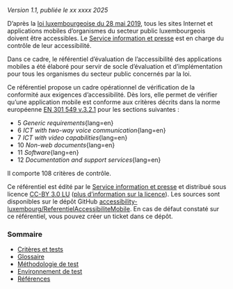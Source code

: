 *Version 1.1, publiée le xx xxxx 2025*

D’après la [loi luxembourgeoise du 28 mai 2019](http://legilux.public.lu/eli/etat/leg/loi/2019/05/28/a373/jo), tous les sites Internet et applications mobiles d’organismes du secteur public luxembourgeois doivent être accessibles. Le [Service information et presse](https://sip.gouvernement.lu/) est en charge du contrôle de leur accessibilité.

Dans ce cadre, le référentiel d’évaluation de l’accessibilité des applications mobiles a été élaboré pour servir de socle d’évaluation et d’implémentation pour tous les organismes du secteur public concernés par la loi.

Ce référentiel propose un cadre opérationnel de vérification de la conformité aux exigences d’accessibilité. Dès lors, elle permet de vérifier qu’une application mobile est conforme aux critères décrits dans la norme européenne [EN 301 549 v.3.2.1](https://www.etsi.org/deliver/etsi_en/301500_301599/301549/03.02.01_60/en_301549v030201p.pdf) pour les sections suivantes&nbsp;: 

- 5 *Generic requirements*{lang=en}
- 6 *ICT with two-way voice communication*{lang=en}
- 7 *ICT with video capabilities*{lang=en}
- 10 *Non-web documents*{lang=en}
- 11 *Software*{lang=en}
- 12 *Documentation and support services*{lang=en}

Il comporte 108 critères de contrôle. 

Ce référentiel est édité par le [Service information et presse](https://sip.gouvernement.lu/) et distribué sous licence [CC-BY 3.0 LU](https://creativecommons.org/licenses/by/3.0/lu/) ([plus d’information sur la licence](../licence.md)). Les sources sont disponibles sur le dépôt GitHub [accessibility-luxembourg/ReferentielAccessibiliteMobile](https://github.com/accessibility-luxembourg/ReferentielAccessibiliteMobile).
En cas de défaut constaté sur ce référentiel, vous pouvez créer un ticket dans ce dépôt. 


### Sommaire

- [Critères et tests](referentiel-technique.md)
- [Glossaire](glossaire.md)
- [Méthodologie de test](methodologie.md)
- [Environnement de test](environnement.md)
- [Références](references.md)

